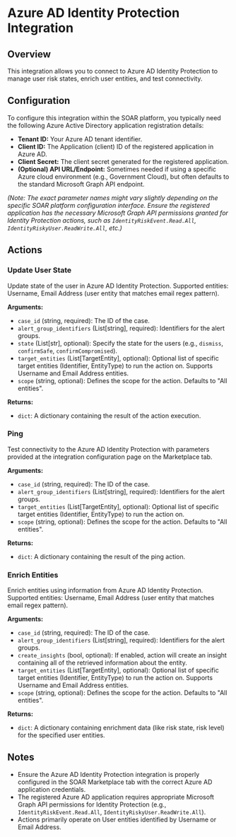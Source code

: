 # Azure AD Identity Protection Integration

## Overview

This integration allows you to connect to Azure AD Identity Protection to manage user risk states, enrich user entities, and test connectivity.

## Configuration

To configure this integration within the SOAR platform, you typically need the following Azure Active Directory application registration details:

*   **Tenant ID:** Your Azure AD tenant identifier.
*   **Client ID:** The Application (client) ID of the registered application in Azure AD.
*   **Client Secret:** The client secret generated for the registered application.
*   **(Optional) API URL/Endpoint:** Sometimes needed if using a specific Azure cloud environment (e.g., Government Cloud), but often defaults to the standard Microsoft Graph API endpoint.

*(Note: The exact parameter names might vary slightly depending on the specific SOAR platform configuration interface. Ensure the registered application has the necessary Microsoft Graph API permissions granted for Identity Protection actions, such as `IdentityRiskEvent.Read.All`, `IdentityRiskyUser.ReadWrite.All`, etc.)*

## Actions

### Update User State

Update state of the user in Azure AD Identity Protection. Supported entities: Username, Email Address (user entity that matches email regex pattern).

**Arguments:**

*   `case_id` (string, required): The ID of the case.
*   `alert_group_identifiers` (List[string], required): Identifiers for the alert groups.
*   `state` (List[str], optional): Specify the state for the users (e.g., `dismiss`, `confirmSafe`, `confirmCompromised`).
*   `target_entities` (List[TargetEntity], optional): Optional list of specific target entities (Identifier, EntityType) to run the action on. Supports Username and Email Address entities.
*   `scope` (string, optional): Defines the scope for the action. Defaults to "All entities".

**Returns:**

*   `dict`: A dictionary containing the result of the action execution.

### Ping

Test connectivity to the Azure AD Identity Protection with parameters provided at the integration configuration page on the Marketplace tab.

**Arguments:**

*   `case_id` (string, required): The ID of the case.
*   `alert_group_identifiers` (List[string], required): Identifiers for the alert groups.
*   `target_entities` (List[TargetEntity], optional): Optional list of specific target entities (Identifier, EntityType) to run the action on.
*   `scope` (string, optional): Defines the scope for the action. Defaults to "All entities".

**Returns:**

*   `dict`: A dictionary containing the result of the ping action.

### Enrich Entities

Enrich entities using information from Azure AD Identity Protection. Supported entities: Username, Email Address (user entity that matches email regex pattern).

**Arguments:**

*   `case_id` (string, required): The ID of the case.
*   `alert_group_identifiers` (List[string], required): Identifiers for the alert groups.
*   `create_insights` (bool, optional): If enabled, action will create an insight containing all of the retrieved information about the entity.
*   `target_entities` (List[TargetEntity], optional): Optional list of specific target entities (Identifier, EntityType) to run the action on. Supports Username and Email Address entities.
*   `scope` (string, optional): Defines the scope for the action. Defaults to "All entities".

**Returns:**

*   `dict`: A dictionary containing enrichment data (like risk state, risk level) for the specified user entities.

## Notes

*   Ensure the Azure AD Identity Protection integration is properly configured in the SOAR Marketplace tab with the correct Azure AD application credentials.
*   The registered Azure AD application requires appropriate Microsoft Graph API permissions for Identity Protection (e.g., `IdentityRiskEvent.Read.All`, `IdentityRiskyUser.ReadWrite.All`).
*   Actions primarily operate on User entities identified by Username or Email Address.
